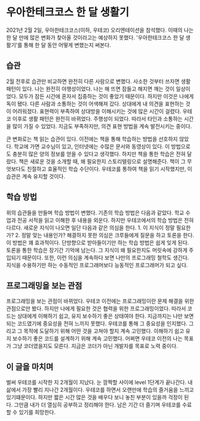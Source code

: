 # 우아한테크코스 한 달 생활기

2021년 2월 2일, 우아한테크코스(이하, 우테코) 오리엔테이션을 참석했다. 이때의 나는 한 달 만에 많은 변화가 찾아올 것이라고는 예상하지 못했다. '우아한테크코스 한 달 생활기'를 통해 한 달 동안 어떻게 변했는지 써본다.

## 습관

2월 전후로 습관만 비교하면 완전히 다른 사람으로 변했다. 사소한 것부터 쓰자면 생활 패턴이 있다. 나는 완전히 야행성이었다. 나는 해 뜨면 잠들고 해지면 깨는 것이 일상이었다. 모두가 잠든 시간에 혼자서 집중하는 것이 좋았기 때문이다. 하지만 이것은 나에게 독이 됐다. 다른 사람과 소통하는 것이 어색해져 갔다. 상대에게 내 의견을 표현하는 것이 어려워졌다. 표현력이 부족하여 상대방을 이해시키는 것에 많은 시간이 걸렸다. 우테코 이후로 생활 패턴은 완전히 바뀌었다. 주행성이 되었다. 따라서 타인과 소통하는 시간을 많이 가질 수 있었다. 지금도 부족하지만, 의견 표현 방법을 계속 발전시키는 중이다.

큰 변화로는 책 읽는 습관이 있다. 이전에는 책을 통해 학습하는 방법을 선호하지 않았다. 학교에 가면 교수님이 있고, 인터넷에는 수많은 문서와 동영상이 있다. 이 방법으로도 충분히 많은 양의 정보를 얻을 수 있다고 생각했다. 하지만 책을 통한 학습은 전혀 달랐다. 책은 새로운 것을 소개할 때, 왜 필요한지 스토리텔링으로 설명해준다. 책이 그 무엇보다도 친절하고 효율적인 학습 수단이다. 우테코를 통하여 책을 읽기 시작했지만, 이 습관은 계속 유지할 것이다.

## 학습 방법

위의 습관들을 만들며 학습 방법이 변했다. 기존의 학습 방법은 다음과 같았다. 학교 수업과 전공 서적을 읽고 이해한 후 내용을 외운다. 하지만 우테코에서의 학습 방법은 전혀 다르다. 새로운 지식이 나오면 일단 다음과 같은 의심을 한다. 1. 이 지식이 정말 필요한가? 2. 정말 맞는 내용인가? 해결하지 못한 의심은 크루들에게 질문을 하고 토론을 한다. 이 방법은 꽤 효과적이다. 단방향으로 받아들이기만 하는 학습 방법은 쉽게 잊게 된다. 토론을 통한 학습은 장기간 기억에 남는다. 그 지식이 왜 필요한지도 머릿속에 강하게 주입되기 때문이다. 또한, 이런 의심을 계속하다 보면 나만의 프로그래밍 철학도 생긴다. 지식을 수용하기만 하는 수동적인 프로그래머보다 능동적인 프로그래머가 되고 싶다.

## 프로그래밍을 보는 관점

프로그래밍을 보는 관점이 바뀌었다. 우테코 이전에는 프로그래밍이란 문제 해결을 위한 관점으로만 봤다. 하지만 나에게 필요한 것은 협력을 위한 프로그래밍이었다. 따라서 코드는 상대에게 이해하기 쉽고, 유지 보수하기 좋은 상태여야 한다. 지금까지는 나만 보면 되는 코드였기에 중요성을 전혀 느끼지 못했다. 우테코를 통해 그 중요성을 인지했다. 그리고 그 목적에 도달하기 위해 어떤 것을 고쳐야 할지 계속 고민했다. 이해하기 쉽고 유지 보수하기 좋은 코드를 설계하기 위해 계속 고민했다. 어쩌면 우테코 이전의 나는 목표가 그냥 코더였을지도 모른다. 지금은 코더가 아닌 개발자를 목표로 노력 중이다.

## 이 글을 마치며

벌써 우테코를 시작한 지 2개월이 지났다. 눈 깜짝할 사이에 level 1단계가 끝나간다. 내 삶에서 가장 빨리 지나간 2개월이다. 우테코를 하면서 오랜만에 학습의 즐거움을 느끼고 있기떄문이다. 하지만 짧은 시간 많은 것을 배우다 보니 놓친 부분이 있을까 걱정이 된다. 그만큼 내가 더 열심히 공부하고 정리해야 한다. 남은 기간 더 즐기며 우테코를 수료할 수 있기를 희망한다.